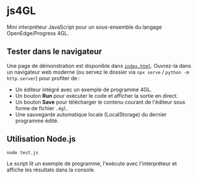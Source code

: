 # js4GL

Mini interpréteur JavaScript pour un sous-ensemble du langage OpenEdge/Progress 4GL.

## Tester dans le navigateur

Une page de démonstration est disponible dans [`index.html`](./index.html). Ouvrez-la dans un navigateur web moderne (ou servez le dossier via `npx serve` / `python -m http.server`) pour profiter de :

- Un éditeur intégré avec un exemple de programme 4GL.
- Un bouton **Run** pour exécuter le code et afficher la sortie en direct.
- Un bouton **Save** pour télécharger le contenu courant de l'éditeur sous forme de fichier `.4gl`.
- Une sauvegarde automatique locale (LocalStorage) du dernier programme édité.

## Utilisation Node.js

```bash
node test.js
```

Le script lit un exemple de programme, l'exécute avec l'interpréteur et affiche les résultats dans la console.
